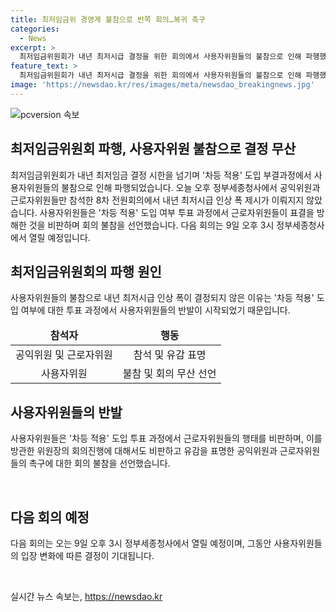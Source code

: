 ```yaml
---
title: 최저임금위 경영계 불참으로 반쪽 회의…복귀 촉구
categories:
  - News
excerpt: >
  최저임금위원회가 내년 최저시급 결정을 위한 회의에서 사용자위원들의 불참으로 인해 파행했습니다. 사용자위원들은 차등 적용 도입 부결로 반발하며 참석을 거부했고, 이에 따라 최저시급 인상 폭 결정은 미뤄졌습니다. 공익위원과 근로자위원은 사용자위원들의 불참에 대해 유감을 표명하고, 조속한 복귀를 촉구했습니다. 다음 회의는 9일 오후 3시 정부세종청사에서 열릴 예정입니다.
feature_text: >
  최저임금위원회가 내년 최저시급 결정을 위한 회의에서 사용자위원들의 불참으로 인해 파행했습니다. 사용자위원들은 차등 적용 도입 부결로 반발하며 참석을 거부했고, 이에 따라 최저시급 인상 폭 결정은 미뤄졌습니다. 공익위원과 근로자위원은 사용자위원들의 불참에 대해 유감을 표명하고, 조속한 복귀를 촉구했습니다. 다음 회의는 9일 오후 3시 정부세종청사에서 열릴 예정입니다.
image: 'https://newsdao.kr/res/images/meta/newsdao_breakingnews.jpg'
---
```


<p><img src="https://newsdao.kr/res/images/meta/newsdao_breakingnews.jpg" alt="pcversion 속보" /></p>

<h2 data-ke-size="size26">최저임금위원회 파행, 사용자위원 불참으로 결정 무산</h2>

<p data-ke-size="size16">최저임금위원회가 내년 최저임금 결정 시한을 넘기며 '차등 적용' 도입 부결과정에서 사용자위원들의 불참으로 인해 파행되었습니다. 오늘 오후 정부세종청사에서 공익위원과 근로자위원들만 참석한 8차 전원회의에서 내년 최저시급 인상 폭 제시가 이뤄지지 않았습니다. 사용자위원들은 '차등 적용' 도입 여부 투표 과정에서 근로자위원들이 표결을 방해한 것을 비판하며 회의 불참을 선언했습니다. 다음 회의는 9일 오후 3시 정부세종청사에서 열릴 예정입니다.</p>

<h2 data-ke-size="size26">최저임금위원회의 파행 원인</h2>

<p data-ke-size="size16">사용자위원들의 불참으로 내년 최저시급 인상 폭이 결정되지 않은 이유는 '차등 적용' 도입 여부에 대한 투표 과정에서 사용자위원들의 반발이 시작되었기 때문입니다.</p>

<table>
    <thead>
        <tr>
            <td style="text-align: center; height: 17px;"><b>참석자</b></td>
            <td style="text-align: center; height: 17px;"><b>행동</b></td>
        </tr>
    </thead>
    <tbody>
        <tr>
            <td style="text-align: center; height: 17px;">공익위원 및 근로자위원</td>
            <td style="text-align: center; height: 17px;">참석 및 유감 표명</td>
        </tr>
        <tr>
            <td style="text-align: center; height: 17px;">사용자위원</td>
            <td style="text-align: center; height: 17px;">불참 및 회의 무산 선언</td>
        </tr>
    </tbody>
</table>

<h2 data-ke-size="size26">사용자위원들의 반발</h2>

<p data-ke-size="size16">사용자위원들은 '차등 적용' 도입 투표 과정에서 근로자위원들의 행태를 비판하며, 이를 방관한 위원장의 회의진행에 대해서도 비판하고 유감을 표명한 공익위원과 근로자위원들의 촉구에 대한 회의 불참을 선언했습니다.</p>

<p data-ke-size="size16">&nbsp;</p>

<h2 data-ke-size="size26">다음 회의 예정</h2>

<p data-ke-size="size16">다음 회의는 오는 9일 오후 3시 정부세종청사에서 열릴 예정이며, 그동안 사용자위원들의 입장 변화에 따른 결정이 기대됩니다.</p>

<p data-ke-size="size16">&nbsp;</p>
실시간 뉴스 속보는, <a href="https://newsdao.kr" rel="dofollow">https://newsdao.kr</a>



